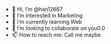 - 👋 Hi, I’m @han12667
- 👀 I’m interested in Marketing
- 🌱 I’m currently learning Web
- 💞️ I’m looking to collaborate on you0.0
- 📫 How to reach me: Call me maybe

<!---
han12667/han12667 is a ✨ special ✨ repository because its `README.md` (this file) appears on your GitHub profile.
You can click the Preview link to take a look at your changes.
--->
